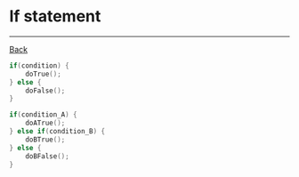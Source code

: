﻿# If statement

---

[Back](../instructions.md)

```c
if(condition) {
    doTrue();
} else {
    doFalse();
}
```

```c
if(condition_A) {
    doATrue();
} else if(condition_B) {
    doBTrue();
} else {
    doBFalse();
}

```
